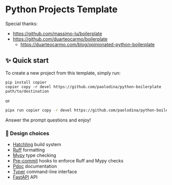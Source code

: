 # Python Projects Template

Special thanks:

- <https://github.com/massimo-lu/boilerplate>
- <https://github.com/duarteocarmo/boilerplate>
  - <https://duarteocarmo.com/blog/opinionated-python-boilerplate>

## ✨ Quick start

To create a new project from this template, simply run:

```shell
pip install copier
copier copy -r devel https://github.com/paolodina/python-boilerplate path/to/destination
```

or

```bash
pipx run copier copy -r devel https://github.com/paolodina/python-boilerplate path/to/destination
```

Answer the prompt questions and enjoy!

### 📐 Design choices

- [Hatchling](https://hatch.pypa.io/latest/) build system
- [Ruff](https://docs.astral.sh/ruff/) formatting
- [Mypy](https://mypy.readthedocs.io/en/stable/) type checking
- [Pre-commit](https://pre-commit.com/) hooks to enforce Ruff and Mypy checks
- [Pdoc](https://pdoc.dev/) documentation
- [Typer](https://typer.tiangolo.com/) command-line interface
- [FastAPI](https://fastapi.tiangolo.com/) API

